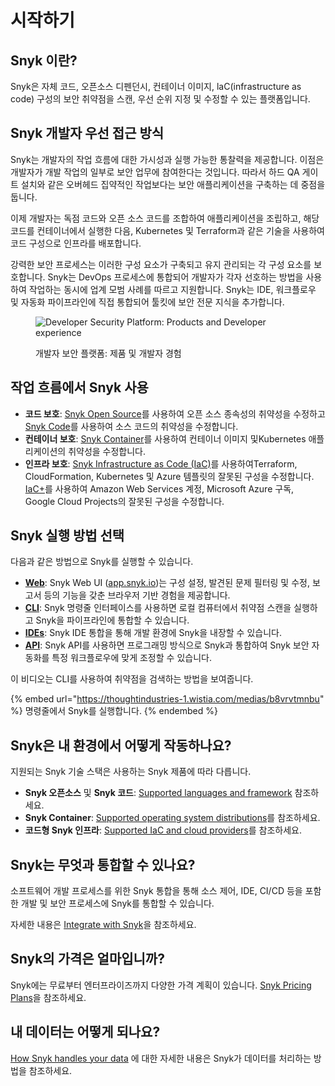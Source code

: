 # 시작하기

## Snyk 이란?

Snyk은 자체 코드, 오픈소스 디펜던시, 컨테이너 이미지, laC(infrastructure as code) 구성의 보안 취약점을 스캔, 우선 순위 지정 및 수정할 수 있는 플랫폼입니다.

## Snyk 개발자 우선 접근 방식

Snyk는 개발자의 작업 흐름에 대한 가시성과 실행 가능한 통찰력을 제공합니다. 이점은 개발자가 개발 작업의 일부로 보안 업무에 참여한다는 것입니다. 따라서 하드 QA 게이트 설치와 같은 오버헤드 집약적인 작업보다는 보안 애플리케이션을 구축하는 데 중점을 둡니다.

이제 개발자는 독점 코드와 오픈 소스 코드를 조합하여 애플리케이션을 조립하고, 해당 코드를 컨테이너에서 실행한 다음, Kubernetes 및 Terraform과 같은 기술을 사용하여 코드 구성으로 인프라를 배포합니다.

강력한 보안 프로세스는 이러한 구성 요소가 구축되고 유지 관리되는 각 구성 요소를 보호합니다. Snyk는 DevOps 프로세스에 통합되어 개발자가 각자 선호하는 방법을 사용하여 작업하는 동시에 업계 모범 사례를 따르고 지원합니다. Snyk는 IDE, 워크플로우 및 자동화 파이프라인에 직접 통합되어 툴킷에 보안 전문 지식을 추가합니다.

<figure><img src="../.gitbook/assets/image (162) (1) (1) (1) (1) (1) (1) (1) (1) (1) (1) (1) (1).png" alt="Developer Security Platform: Products and Developer experience"><figcaption><p>개발자 보안 플랫폼: 제품 및 개발자 경험</p></figcaption></figure>

## 작업 흐름에서 Snyk 사용

* **코드 보호**:  [Snyk Open Source](../scan-with-snyk/snyk-open-source/)를 사용하여 오픈 소스 종속성의 취약성을 수정하고 [Snyk Code](../scan-with-snyk/snyk-code/)를 사용하여 소스 코드의 취약성을 수정합니다.
* **컨테이너 보호**: [Snyk Container](../scan-with-snyk/snyk-container/)를 사용하여 컨테이너 이미지 및Kubernetes  애플리케이션의 취약성을 수정합니다.
* **인프라 보호**: [Snyk Infrastructure as Code (IaC)](../scan-with-snyk/scan-infrastructure/scan-your-iac-source-code/)를 사용하여Terraform, CloudFormation, Kubernetes 및 Azure 템플릿의 잘못된 구성을 수정합니다.  [IaC+](../scan-with-snyk/scan-infrastructure/iac+-code-to-cloud-capabilities/)를 사용하여 Amazon Web Services 계정, Microsoft Azure 구독, Google Cloud Projects의 잘못된 구성을 수정합니다.

## Snyk 실행 방법 선택

다음과 같은 방법으로 Snyk를 실행할 수 있습니다.

* [**Web**](explore-snyk-through-the-web-ui.md): Snyk Web UI ([app.snyk.io](https://app.snyk.io))는 구성 설정, 발견된 문제 필터링 및 수정, 보고서 등의 기능을 갖춘 브라우저 기반 경험을 제공합니다.
* [**CLI**](../snyk-cli/): Snyk 명령줄 인터페이스를 사용하면 로컬 컴퓨터에서 취약점 스캔을 실행하고 Snyk을 파이프라인에 통합할 수 있습니다.
* [**IDEs**](../integrate-with-snyk/ide-tools/): Snyk IDE 통합을 통해 개발 환경에 Snyk을 내장할 수 있습니다.
* [**API**](../snyk-api/): Snyk API를 사용하면 프로그래밍 방식으로 Snyk과 통합하여 Snyk 보안 자동화를 특정 워크플로우에 맞게 조정할 수 있습니다.

이 비디오는 CLI를 사용하여 취약점을 검색하는 방법을 보여줍니다.

{% embed url="https://thoughtindustries-1.wistia.com/medias/b8vrvtmnbu" %}
명령줄에서 Snyk를 실행합니다.
{% endembed %}

## Snyk은 내 환경에서 어떻게 작동하나요?

지원되는 Snyk 기술 스택은 사용하는 Snyk 제품에 따라 다릅니다.

* **Snyk 오픈소스** 및 **Snyk 코드**:  [Supported languages and framework](../scan-with-snyk/supported-languages-and-frameworks/) 참조하세요.
* **Snyk Container**: [Supported operating system distributions](../scan-with-snyk/snyk-container/how-snyk-container-works/supported-operating-system-distributions.md)를 참조하세요.
* **코드형 Snyk 인프라**: [Supported IaC and cloud providers](../scan-with-snyk/scan-infrastructure/supported-iac-languages-cloud-providers-and-cloud-resources/)를 참조하세요.

## Snyk는 무엇과 통합할 수 있나요?

소프트웨어 개발 프로세스를 위한 Snyk 통합을 통해 소스 제어, IDE, CI/CD 등을 포함한 개발 및 보안 프로세스에 Snyk를 통합할 수 있습니다.

자세한 내용은 [Integrate with Snyk](../integrate-with-snyk/)을 참조하세요.

## Snyk의 가격은 얼마입니까?

Snyk에는 무료부터 엔터프라이즈까지 다양한 가격 계획이 있습니다. [Snyk Pricing Plans](../implement-snyk/enterprise-implementation-guide/trial-limitations.md)을 참조하세요.

## 내 데이터는 어떻게 되나요?

[How Snyk handles your data](../working-with-snyk/how-snyk-handles-your-data.md) 에 대한 자세한 내용은 Snyk가 데이터를 처리하는 방법을 참조하세요.
